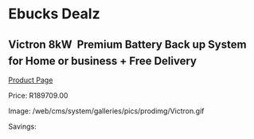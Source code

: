 
# Ebucks Dealz
## Victron 8kW  Premium Battery Back up System for Home or business + Free Delivery
[Product Page](https://www.ebucks.com/web/shop/productSelected.do?prodId=1231054696&catId=854105660)

Price: R189709.00

Image: /web/cms/system/galleries/pics/prodimg/Victron.gif

Savings: 


	